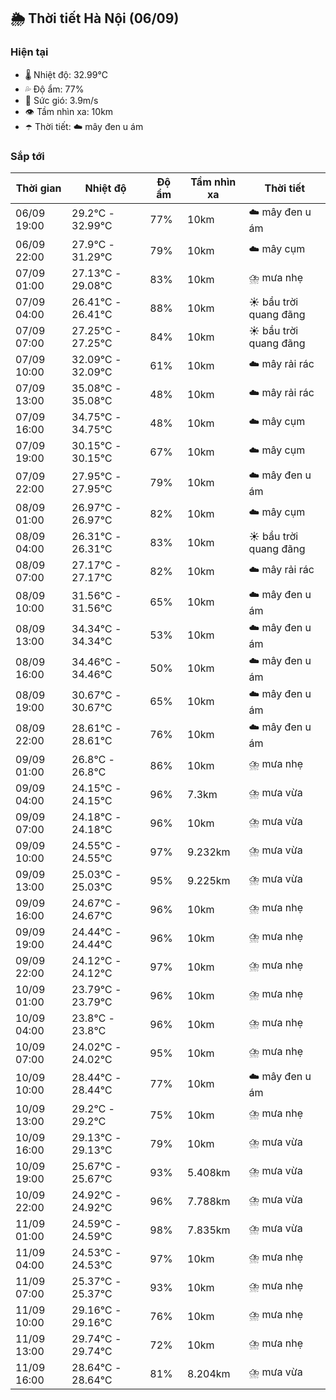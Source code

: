## 🌦️ Thời tiết Hà Nội (06/09)

### Hiện tại

- 🌡️ Nhiệt độ: 32.99℃
- 💦 Độ ẩm: 77%
- 💨 Sức gió: 3.9m/s
- 👁️ Tầm nhìn xa: 10km
- ☂️ Thời tiết: ☁️ mây đen u ám

### Sắp tới

| Thời gian | Nhiệt độ | Độ ẩm | Tầm nhìn xa | Thời tiết |
| --- | --- | --- | --- | --- |
| 06/09 19:00 | 29.2℃ - 32.99℃ | 77% | 10km | ☁️ mây đen u ám |
| 06/09 22:00 | 27.9℃ - 31.29℃ | 79% | 10km | ☁️ mây cụm |
| 07/09 01:00 | 27.13℃ - 29.08℃ | 83% | 10km | ⛈️ mưa nhẹ |
| 07/09 04:00 | 26.41℃ - 26.41℃ | 88% | 10km | ☀️ bầu trời quang đãng |
| 07/09 07:00 | 27.25℃ - 27.25℃ | 84% | 10km | ☀️ bầu trời quang đãng |
| 07/09 10:00 | 32.09℃ - 32.09℃ | 61% | 10km | ☁️ mây rải rác |
| 07/09 13:00 | 35.08℃ - 35.08℃ | 48% | 10km | ☁️ mây rải rác |
| 07/09 16:00 | 34.75℃ - 34.75℃ | 48% | 10km | ☁️ mây cụm |
| 07/09 19:00 | 30.15℃ - 30.15℃ | 67% | 10km | ☁️ mây cụm |
| 07/09 22:00 | 27.95℃ - 27.95℃ | 79% | 10km | ☁️ mây đen u ám |
| 08/09 01:00 | 26.97℃ - 26.97℃ | 82% | 10km | ☁️ mây cụm |
| 08/09 04:00 | 26.31℃ - 26.31℃ | 83% | 10km | ☀️ bầu trời quang đãng |
| 08/09 07:00 | 27.17℃ - 27.17℃ | 82% | 10km | ☁️ mây rải rác |
| 08/09 10:00 | 31.56℃ - 31.56℃ | 65% | 10km | ☁️ mây đen u ám |
| 08/09 13:00 | 34.34℃ - 34.34℃ | 53% | 10km | ☁️ mây đen u ám |
| 08/09 16:00 | 34.46℃ - 34.46℃ | 50% | 10km | ☁️ mây đen u ám |
| 08/09 19:00 | 30.67℃ - 30.67℃ | 65% | 10km | ☁️ mây đen u ám |
| 08/09 22:00 | 28.61℃ - 28.61℃ | 76% | 10km | ☁️ mây đen u ám |
| 09/09 01:00 | 26.8℃ - 26.8℃ | 86% | 10km | ⛈️ mưa nhẹ |
| 09/09 04:00 | 24.15℃ - 24.15℃ | 96% | 7.3km | ⛈️ mưa vừa |
| 09/09 07:00 | 24.18℃ - 24.18℃ | 96% | 10km | ⛈️ mưa vừa |
| 09/09 10:00 | 24.55℃ - 24.55℃ | 97% | 9.232km | ⛈️ mưa vừa |
| 09/09 13:00 | 25.03℃ - 25.03℃ | 95% | 9.225km | ⛈️ mưa vừa |
| 09/09 16:00 | 24.67℃ - 24.67℃ | 96% | 10km | ⛈️ mưa nhẹ |
| 09/09 19:00 | 24.44℃ - 24.44℃ | 96% | 10km | ⛈️ mưa nhẹ |
| 09/09 22:00 | 24.12℃ - 24.12℃ | 97% | 10km | ⛈️ mưa nhẹ |
| 10/09 01:00 | 23.79℃ - 23.79℃ | 96% | 10km | ⛈️ mưa nhẹ |
| 10/09 04:00 | 23.8℃ - 23.8℃ | 96% | 10km | ⛈️ mưa nhẹ |
| 10/09 07:00 | 24.02℃ - 24.02℃ | 95% | 10km | ⛈️ mưa nhẹ |
| 10/09 10:00 | 28.44℃ - 28.44℃ | 77% | 10km | ☁️ mây đen u ám |
| 10/09 13:00 | 29.2℃ - 29.2℃ | 75% | 10km | ⛈️ mưa nhẹ |
| 10/09 16:00 | 29.13℃ - 29.13℃ | 79% | 10km | ⛈️ mưa vừa |
| 10/09 19:00 | 25.67℃ - 25.67℃ | 93% | 5.408km | ⛈️ mưa vừa |
| 10/09 22:00 | 24.92℃ - 24.92℃ | 96% | 7.788km | ⛈️ mưa vừa |
| 11/09 01:00 | 24.59℃ - 24.59℃ | 98% | 7.835km | ⛈️ mưa vừa |
| 11/09 04:00 | 24.53℃ - 24.53℃ | 97% | 10km | ⛈️ mưa nhẹ |
| 11/09 07:00 | 25.37℃ - 25.37℃ | 93% | 10km | ⛈️ mưa nhẹ |
| 11/09 10:00 | 29.16℃ - 29.16℃ | 76% | 10km | ⛈️ mưa nhẹ |
| 11/09 13:00 | 29.74℃ - 29.74℃ | 72% | 10km | ⛈️ mưa nhẹ |
| 11/09 16:00 | 28.64℃ - 28.64℃ | 81% | 8.204km | ⛈️ mưa vừa |
